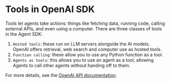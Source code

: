 # Tools in OpenAI SDK
Tools let agents take actions: things like fetching data, running code, calling external APIs, and even using a computer. There are three classes of tools in the Agent SDK:

1. `Hosted tools`: these run on LLM servers alongside the AI models. OpenAI offers retrieval, web search and computer use as hosted tools.
2. `Function calling`: these allow you to use any Python function as a tool.
3. `Agents as tools`: this allows you to use an agent as a tool, allowing Agents to call other agents without handing off to them.

For more details, see the [OpenAI API documentation](https://openai.github.io/openai-agents-python/tools/).